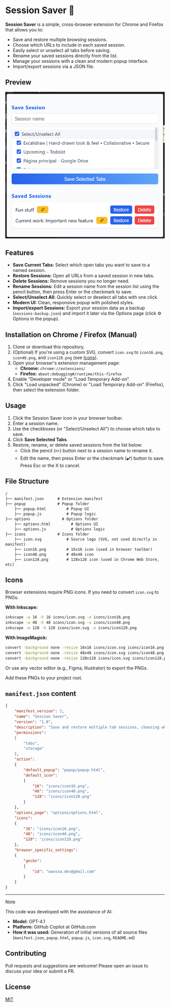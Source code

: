 # Session Saver :floppy_disk:

**Session Saver** is a simple, cross-browser extension for Chrome and Firefox that allows you to:
- Save and restore multiple browsing sessions.
- Choose which URLs to include in each saved session.
- Easily select or unselect all tabs before saving.
- Rename your saved sessions directly from the list.
- Manage your sessions with a clean and modern popup interface.
- Import/export sessions via a JSON file.

## Preview

![Session Saver Popup Screenshot](img/screenshot.png)

## Features

- **Save Current Tabs:** Select which open tabs you want to save to a named session.
- **Restore Sessions:** Open all URLs from a saved session in new tabs.
- **Delete Sessions:** Remove sessions you no longer need.
- **Rename Sessions:** Edit a session name from the session list using the pencil button, then press Enter or the checkmark to save.
- **Select/Unselect All:** Quickly select or deselect all tabs with one click.
- **Modern UI:** Clean, responsive popup with polished styles.
- **Import/export Sessions:** Export your session data as a backup (`sessions-backup.json`) and import it later via the Options page (click ⚙️ Options in the popup).


## Installation on Chrome / Firefox (Manual)

1. Clone or download this repository.
2. (Optional) If you're using a custom SVG, convert `icon.svg` to `icon16.png`, `icon48.png`, and `icon128.png` (see [Icons](#icons)).
3. Open your browser's extension management page:
   - **Chrome:** `chrome://extensions/`
   - **Firefox:** `about:debugging#/runtime/this-firefox`
4. Enable "Developer mode" or "Load Temporary Add-on".
5. Click "Load unpacked" (Chrome) or "Load Temporary Add-on" (Firefox), then select the extension folder.


## Usage

1. Click the Session Saver icon in your browser toolbar.
2. Enter a session name.
3. Use the checkboxes (or "Select/Unselect All") to choose which tabs to save.
4. Click **Save Selected Tabs**.
5. Restore, rename, or delete saved sessions from the list below:
   - Click the pencil (✏️) button next to a session name to rename it.
   - Edit the name, then press Enter or the checkmark (✔️) button to save. Press Esc or the X to cancel.

## File Structure

```
/
├── manifest.json      # Extension manifest
├── popup              # Popup folder
    ├── popup.html         # Popup UI
    ├── popup.js           # Popup logic
├── options              # Options folder
    ├── options.html         # Options UI
    ├── options.js           # Options logic
├── icons              # Icons folder
    ├── icon.svg           # Source logo (SVG, not used directly in manifest)
    ├── icon16.png         # 16x16 icon (used in browser toolbar)
    ├── icon48.png         # 48x48 icon
    ├── icon128.png        # 128x128 icon (used in Chrome Web Store, etc)
```


## Icons

Browser extensions require PNG icons. If you need to convert `icon.svg` to PNGs:

**With Inkscape:**
```sh
inkscape -w 16 -h 16 icons/icon.svg -o icons/icon16.png
inkscape -w 48 -h 48 icons/icon.svg -o icons/icon48.png
inkscape -w 128 -h 128 icons/icon.svg -o icons/icon128.png
```

**With ImageMagick:**
```sh
convert -background none -resize 16x16 icons/icon.svg icons/icon16.png
convert -background none -resize 48x48 icons/icon.svg icons/icon48.png
convert -background none -resize 128x128 icons/icon.svg icons/icon128.png
```

Or use any vector editor (e.g., Figma, Illustrator) to export the PNGs.

Add these PNGs to your project root.


## `manifest.json` content

```json
{
    "manifest_version": 3,
    "name": "Session Saver",
    "version": "1.0",
    "description": "Save and restore multiple tab sessions, choosing which URLs to include.",
    "permissions":
    [
        "tabs",
        "storage"
    ],
    "action":
    {
        "default_popup": "popup/popup.html",
        "default_icon":
        {
            "16": "icons/icon16.png",
            "48": "icons/icon48.png",
            "128": "icons/icon128.png"
        }
    },
    "options_page": "options/options.html",
    "icons":
    {
        "16": "icons/icon16.png",
        "48": "icons/icon48.png",
        "128": "icons/icon128.png"
    },
    "browser_specific_settings":
    {
        "gecko":
        {
            "id": "aaossa.dev@gmail.com"
        }
    }
}
```

---

> [!NOTE]
> This code was developed with the assistance of AI:
>
> - **Model:** GPT-4.1
> - **Platform:** GitHub Copilot at GitHub.com
> - **How it was used:** Generation of initial versions of all source files (`manifest.json`, `popup.html`, `popup.js`, `icon.svg`, `README.md`)


## Contributing

Pull requests and suggestions are welcome! Please open an issue to discuss your idea or submit a PR.


## License

[MIT](LICENSE)
